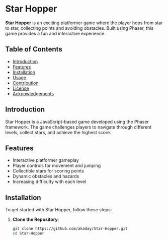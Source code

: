 # Star Hopper

**Star Hopper** is an exciting platformer game where the player hops from star to star, collecting points and avoiding obstacles. Built using Phaser, this game provides a fun and interactive experience.

## Table of Contents
- [Introduction](#introduction)
- [Features](#features)
- [Installation](#installation)
- [Usage](#usage)
- [Contribution](#contribution)
- [License](#license)
- [Acknowledgements](#acknowledgements)

## Introduction
Star Hopper is a JavaScript-based game developed using the Phaser framework. The game challenges players to navigate through different levels, collect stars, and achieve the highest score.

## Features
- Interactive platformer gameplay
- Player controls for movement and jumping
- Collectible stars for scoring points
- Dynamic obstacles and hazards
- Increasing difficulty with each level

## Installation
To get started with Star Hopper, follow these steps:

1. **Clone the Repository**:
   ```sh
   git clone https://github.com/akaday/Star-Hopper.git
   cd Star-Hopper
